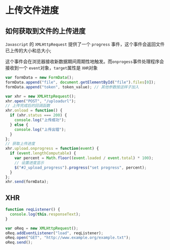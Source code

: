 # 上传文件进度

## 如何获取到文件的上传进度

`Javascript` 的 `XMLHttpRequest` 提供了一个 `progress` 事件，这个事件会返回文件已上传的大小和总大小;

这个事件会在浏览器接收新数据期间周期性地触发。而`onprogess`事件处理程序会接收到一个 `event`对象，`target`属性是 `XHR`对象

```js
var formData = new FormData();
formData.append("file", document.getElementById("file").files[0]);
formData.append("token", token_value); // 其他参数按这样子加入

var xhr = new XMLHttpRequest();
xhr.open("POST", "/uploadurl");
// 上传完成后的回调函数
xhr.onload = function() {
  if (xhr.status === 200) {
    console.log("上传成功");
  } else {
    console.log("上传出错");
  }
};
// 获取上传进度
xhr.upload.onprogress = function(event) {
  if (event.lengthComputable) {
    var percent = Math.floor((event.loaded / event.total) * 100);
    // 设置进度显示
    $("#J_upload_progress").progress("set progress", percent);
  }
};
xhr.send(formData);
```

## XHR

```js
function reqListener() {
  console.log(this.responseText);
}

var oReq = new XMLHttpRequest();
oReq.addEventListener("load", reqListener);
oReq.open("GET", "http://www.example.org/example.txt");
oReq.send();
```
